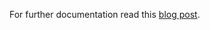 For further documentation read this [blog post](http://blog.sequenceiq.com/blog/2014/07/31/spark-mllib/).
